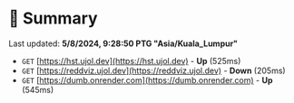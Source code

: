 # 📖 Summary
Last updated: **5/8/2024, 9:28:50 PTG "Asia/Kuala_Lumpur"**

- `GET` [https://hst.ujol.dev](https://hst.ujol.dev) - **Up** (525ms)
- `GET` [https://reddviz.ujol.dev](https://reddviz.ujol.dev) - **Down** (205ms)
- `GET` [https://dumb.onrender.com](https://dumb.onrender.com) - **Up** (545ms)
